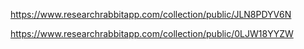 https://www.researchrabbitapp.com/collection/public/JLN8PDYV6N

https://www.researchrabbitapp.com/collection/public/0LJW18YYZW
